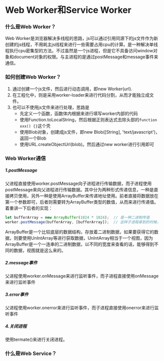 # Web Worker和Service Worker

### 什么是Web Worker？

Web Worker是浏览器解决多线程的思路，js可以通过引用同源下的js文件作为新创建的js线程，不用耗主js线程来进行一些需要占用cpu的计算。是一种解决单线程执行cpu密集型的方法。不过虽然是一个js进程，但是它不具备访问window对象和document对象的权限。与主进程的是通过postMessage和message事件来通信。

### 如何创建Web Worker？

1. 通过创建一个js文件，然后进行动态调用，即new Worker(url).
2. 在工程化中，则是采用worker-loader来进行代码分割，从而才能独立成文件。
3. 也可以不使用js文件来进行处理，思路是
   - 先定义一个函数，函数体内根据来进行填写worker内部的代码
   - 使用Function.toLocalString，然后根据正则表达式去除头部的`function xxx() {}`这个壳
   - 使用Blob对象，创建成js文件，即new Blob([String], 'text/javascript')，返回一个Blob
   - 使用URL.createObjectUrl(blob)。然后通过new worker进行引用即可

### Web Worker通信

##### 1.postMessage

父进程直接使用worker.postMessage向子进程进行传输数据，而子进程使用postMessage来向父进程进行传输数据。其中分为两种形式传递信息，一种是直接拷贝使用，另外一种是使用ArrayBuffer来传递地址使用。前者直接将数据放在第一个参数即可，后者则需要转为ArrayBuffer类型的数值，从而来进行传递值。着重讲一下后者的实现：

```js
let bufferArray = new ArrayBuffer(1024 * 1024);  // 是一种二进制传值
worker.postMessage(bufferArray, [bufferArray]);  // 这样子进程拿到的时候，也是二进制流，不过这样实现了0拷贝
```

ArrayBuffer是一个比较底层的数据结构，存放着二进制数据，如果要获得它的数据，则要使用UnIntArray等进行获取数据，UnIntArray相当于一个视图，因为ArrayBuffer是一个一连串的二进制数据，以不同的宽度来查看的话，能够得到不同的数据，视图就是这么来的。

##### 2.message事件

父进程使用worker.onMessage来进行监听事件，而子进程直接使用onMessage来进行监听事件

##### 3.error事件

父进程使用worker.onerror来进行监听事件，而子进程直接使用onerror来进行监听事件

##### 4.关闭进程

使用termate()来进行关闭进程。

### 什么是Web Service？

